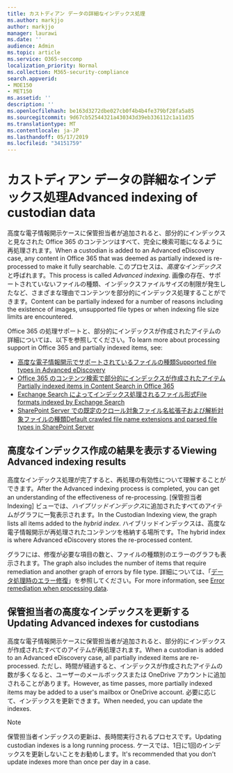 ```yaml
---
title: カストディアン データの詳細なインデックス処理
ms.author: markjjo
author: markjjo
manager: laurawi
ms.date: ''
audience: Admin
ms.topic: article
ms.service: O365-seccomp
localization_priority: Normal
ms.collection: M365-security-compliance
search.appverid:
- MOE150
- MET150
ms.assetid: ''
description: ''
ms.openlocfilehash: be163d3272dbe027cb0f4b4b4fe379bf28fa5a85
ms.sourcegitcommit: 9d67cb52544321a430343d39eb336112c1a11d35
ms.translationtype: MT
ms.contentlocale: ja-JP
ms.lasthandoff: 05/17/2019
ms.locfileid: "34151759"
---
```

# <a name="advanced-indexing-of-custodian-data"></a><span data-ttu-id="81ad7-102">カストディアン データの詳細なインデックス処理</span><span class="sxs-lookup"><span data-stu-id="81ad7-102">Advanced indexing of custodian data</span></span>

<span data-ttu-id="81ad7-103">高度な電子情報開示ケースに保管担当者が追加されると、部分的にインデックスと見なされた Office 365 のコンテンツはすべて、完全に検索可能になるように再処理されます。</span><span class="sxs-lookup"><span data-stu-id="81ad7-103">When a custodian is added to an Advanced eDiscovery case, any content in Office 365 that was deemed as partially indexed is re-processed to make it fully searchable.</span></span>  <span data-ttu-id="81ad7-104">このプロセスは、*高度なインデックス*と呼ばれます。</span><span class="sxs-lookup"><span data-stu-id="81ad7-104">This process is called *Advanced indexing*.</span></span> <span data-ttu-id="81ad7-105">画像の存在、サポートされていないファイルの種類、インデックスファイルサイズの制限が発生したなど、さまざまな理由でコンテンツを部分的にインデックス処理することができます。</span><span class="sxs-lookup"><span data-stu-id="81ad7-105">Content can be partially indexed for a number of reasons including the existence of images, unsupported file types or when indexing file size limits are encountered.</span></span>

<span data-ttu-id="81ad7-106">Office 365 の処理サポートと、部分的にインデックスが作成されたアイテムの詳細については、以下を参照してください。</span><span class="sxs-lookup"><span data-stu-id="81ad7-106">To learn more about processing support in Office 365 and partially indexed items, see:</span></span>

- [<span data-ttu-id="81ad7-107">高度な電子情報開示でサポートされているファイルの種類</span><span class="sxs-lookup"><span data-stu-id="81ad7-107">Supported file types in Advanced eDiscovery</span></span>](supported-filetypes-ediscovery20.md)
- [<span data-ttu-id="81ad7-108">Office 365 のコンテンツ検索で部分的にインデックスが作成されたアイテム</span><span class="sxs-lookup"><span data-stu-id="81ad7-108">Partially indexed items in Content Search in Office 365</span></span>](https://docs.microsoft.com/en-us/office365/securitycompliance/partially-indexed-items-in-content-search)
- [<span data-ttu-id="81ad7-109">Exchange Search によってインデックス処理されるファイル形式</span><span class="sxs-lookup"><span data-stu-id="81ad7-109">File formats indexed by Exchange Search</span></span>](https://docs.microsoft.com/en-us/exchange/file-formats-indexed-by-exchange-search-exchange-2013-help)
- [<span data-ttu-id="81ad7-110">SharePoint Server での既定のクロール対象ファイル名拡張子および解析対象ファイルの種類</span><span class="sxs-lookup"><span data-stu-id="81ad7-110">Default crawled file name extensions and parsed file types in SharePoint Server</span></span>](https://docs.microsoft.com/en-us/SharePoint/technical-reference/default-crawled-file-name-extensions-and-parsed-file-types)

## <a name="viewing-advanced-indexing-results"></a><span data-ttu-id="81ad7-111">高度なインデックス作成の結果を表示する</span><span class="sxs-lookup"><span data-stu-id="81ad7-111">Viewing Advanced indexing results</span></span>

<span data-ttu-id="81ad7-112">高度なインデックス処理が完了すると、再処理の有効性について理解することができます。</span><span class="sxs-lookup"><span data-stu-id="81ad7-112">After the Advanced indexing process is completed, you can get an understanding of the effectiveness of re-processing.</span></span>  <span data-ttu-id="81ad7-113">[保管担当者 Indexing] ビューでは、*ハイブリッドインデックス*に追加されたすべてのアイテムがグラフに一覧表示されます。</span><span class="sxs-lookup"><span data-stu-id="81ad7-113">In the Custodian Indexing view, the graph lists all items added to the *hybrid index*.</span></span>  <span data-ttu-id="81ad7-114">ハイブリッドインデックスは、高度な電子情報開示が再処理されたコンテンツを格納する場所です。</span><span class="sxs-lookup"><span data-stu-id="81ad7-114">The hybrid index is where Advanced eDiscovery stores the re-processed content.</span></span>

<span data-ttu-id="81ad7-115">グラフには、修復が必要な項目の数と、ファイルの種類別のエラーのグラフも表示されます。</span><span class="sxs-lookup"><span data-stu-id="81ad7-115">The graph also includes the number of items that require remediation and another graph of errors by file type.</span></span> <span data-ttu-id="81ad7-116">詳細については、「[データ処理時のエラー修復](error-remediation.md)」を参照してください。</span><span class="sxs-lookup"><span data-stu-id="81ad7-116">For more information, see [Error remediation when processing data](error-remediation.md).</span></span>

## <a name="updating-advanced-indexes-for-custodians"></a><span data-ttu-id="81ad7-117">保管担当者の高度なインデックスを更新する</span><span class="sxs-lookup"><span data-stu-id="81ad7-117">Updating Advanced indexes for custodians</span></span>

<span data-ttu-id="81ad7-118">高度な電子情報開示ケースに保管担当者が追加されると、部分的にインデックスが作成されたすべてのアイテムが再処理されます。</span><span class="sxs-lookup"><span data-stu-id="81ad7-118">When a custodian is added to an Advanced eDiscovery case, all partially indexed items are re-processed.</span></span> <span data-ttu-id="81ad7-119">ただし、時間が経過すると、インデックスが作成されたアイテムの数が多くなると、ユーザーのメールボックスまたは OneDrive アカウントに追加されることがあります。</span><span class="sxs-lookup"><span data-stu-id="81ad7-119">However, as time passes, more partially indexed items may be added to a user's mailbox or OneDrive account.</span></span>  <span data-ttu-id="81ad7-120">必要に応じて、インデックスを更新できます。</span><span class="sxs-lookup"><span data-stu-id="81ad7-120">When needed, you can update the indexes.</span></span>

> [!NOTE]
> <span data-ttu-id="81ad7-121">保管担当者インデックスの更新は、長時間実行されるプロセスです。</span><span class="sxs-lookup"><span data-stu-id="81ad7-121">Updating custodian indexes is a long running process.</span></span> <span data-ttu-id="81ad7-122">ケースでは、1日に1回のインデックスを更新しないことをお勧めします。</span><span class="sxs-lookup"><span data-stu-id="81ad7-122">It's recommended that you don't update indexes more than once per day in a case.</span></span>
